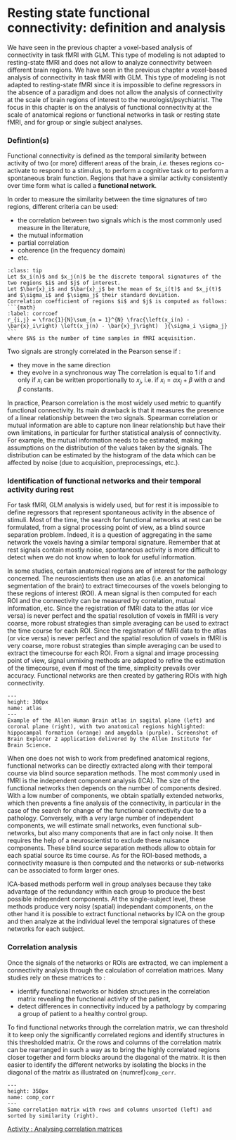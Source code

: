 # Resting state functional connectivity: definition and analysis

We have seen in the previous chapter a voxel-based analysis of connectivity in task fMRI with GLM. This type of modeling is not adapted to resting-state fMRI and does not allow to analyze connectivity between different brain regions. We have seen in the previous chapter a voxel-based analysis of connectivity in task fMRI with GLM. This type of modeling is not adapted to resting-state fMRI since it is impossible to define regressors in the absence of a paradigm and does not allow the analysis of connectivity at the scale of brain regions of interest to the neurologist/psychiatrist. The focus in this chapter is on the analysis of functional connectivity at the scale of anatomical regions or functional networks in task or resting state fMRI, and for group or single subject analyses.

### Defintion(s)
Functional connectivity is defined as the temporal similarity between activity of two (or more) different areas of the brain, *i.e.* theses regions co-activate to respond to a stimulus, to perform a cognitive task or to perform a spontaneous brain function. Regions that have a similar activity consistently over time form what is called a **functional network**.

In order to measure the similarity between the time signatures of two regions, different criteria can be used:
* the correlation between two signals which is the most commonly used measure in the literature,
* the mutual information
* partial correlation
* coherence (in the frequency domain)
* etc.

`````{admonition} Connectivity as Pearson correlation coefficient
:class: tip
Let $x_i(n)$ and $x_j(n)$ be the discrete temporal signatures of the two regions $i$ and $j$ of interest.
Let $\bar{x}_i$ and $\bar{x}_j$ be the mean of $x_i(t)$ and $x_j(t)$ and $\sigma_i$ and $\sigma_j$ their standard deviation.
Correlation coefficient of regions $i$ and $j$ is computed as follows:
```{math}
:label: corrcoef
r_{i,j} = \frac{1}{N}\sum_{n = 1}^{N} \frac{\left(x_i(n) - \bar{x}_i\right) \left(x_j(n) - \bar{x}_j\right)  }{\sigma_i \sigma_j}
```
where $N$ is the number of time samples in fMRI acquisition.

`````

Two signals are strongly correlated in the Pearson sense if :
* they move in the same direction
* they evolve in a synchronous way
The correlation is equal to 1 if and only if $x_i$ can be written proportionally to $x_j$, i.e. if $x_i = \alpha x_j + \beta$ with $\alpha$ and $\beta$ constants.


In practice, Pearson correlation is the most widely used metric to quantify functional connectivity. Its main drawback is that it measures the presence of a linear relationship between the two signals. Spearman correlation or mutual information are able to capture non linear relationship but have their own limitations, in particular for further statistical analysis of connectivity. For example, the mutual information needs to be estimated, making assumptions on the distribution of the values taken by the signals. The distribution can be estimated by the histogram of the data which can be affected by noise (due to acquisition, preprocessings, etc.).

### Identification of functional networks and their temporal activity during rest

For task fMRI, GLM analysis is widely used, but for rest it is impossible to define regressors that represent spontaneous activity in the absence of stimuli. Most of the time, the search for functional networks at rest can be formulated, from a signal processing point of view, as a blind source separation problem. Indeed, it is a question of aggregating in the same network the voxels having a similar temporal signature. Remember that at rest signals contain mostly noise, spontaneous activity is more difficult to detect when we do not know when to look for useful information.

In some studies, certain anatomical regions are of interest for the pathology concerned. The neuroscientists then use an atlas (i.e. an anatomical segmentation of the brain) to extract timecourses of the voxels belonging to these regions of interest (ROI). A mean signal is then computed for each ROI and the connectivity can be measured by correlation, mutual information, etc. Since the registration of fMRI data to the atlas (or vice versa) is never perfect and the spatial resolution of voxels in fMRI is very coarse, more robust strategies than simple averaging can be used to extract the time course for each ROI. Since the registration of fMRI data to the atlas (or vice versa) is never perfect and the spatial resolution of voxels in fMRI is very coarse, more robust strategies than simple averaging can be used to extract the timecourse for each ROI. From a signal and image processing point of view, signal unmixing methods are adapted to refine the estimation of the timecourse, even if most of the time, simplicity prevails over accuracy. Functional networks are then created by gathering ROIs with high connectivity.


```{figure} /images/atlas.png
---
height: 300px
name: atlas
---
Example of the Allen Human Brain atlas in sagital plane (left) and coronal plane (right), with two anatomical regions highlighted: hippocampal formation (orange) and amygdala (purple). Screenshot of Brain Explorer 2 application delivered by the Allen Institute for Brain Science.
```

When one does not wish to work from predefined anatomical regions, functional networks can be directly extracted along with their temporal course via blind source separation methods. The most commonly used in fMRI is the independent component analysis (ICA). The size of the functional networks then depends on the number of components desired. With a low number of components, we obtain spatially extended networks, which then prevents a fine analysis of the connectivity, in particular in the case of the search for change of the functional connectivity due to a pathology. Conversely, with a very large number of independent components, we will estimate small networks, even functional sub-networks, but also many components that are in fact only noise. It then requires the help of a neuroscientist to exclude these nuisance components.
These blind source separation methods allow to obtain for each spatial source its time course. As for the ROI-based methods, a connectivity measure is then computed and the networks or sub-networks can be associated to form larger ones.

ICA-based methods perform well in group analyses because they take advantage of the redundancy within each group to produce the best possible independent components. At the single-subject level, these methods produce very noisy (spatial) independant components, on the other hand it is possible to extract functional networks by ICA on the group and then analyze at the individual level the temporal signatures of these networks for each subject.


### Correlation analysis

Once the signals of the networks or ROIs are extracted, we can implement a connectivity analysis through the calculation of correlation matrices. Many studies rely on these matrices to :
* identify functional networks or hidden structures in the correlation matrix revealing the functional activity of the patient,
* detect differences in connectivity induced by a pathology by comparing a group of patient to a healthy control group.

To find functional networks through the correlation matrix, we can threshold it to keep only the significantly correlated regions and identify structures in this thresholded matrix. Or the rows and columns of the correlation matrix can be rearranged in such a way as to bring the highly correlated regions closer together and form blocks around the diagonal of the matrix. It is then easier to identify the different networks by isolating the blocks in the diagonal of the matrix as illustrated on {numref}`comp_corr`.

```{figure} /images/comp_corr.png
---
height: 350px
name: comp_corr
---
Same correlation matrix with rows and columns unsorted (left) and sorted by similarity (right).
```

[Activity : Analysing correlation matrices](https://moodle.unistra.fr/mod/quiz/view.php?id=627410)


